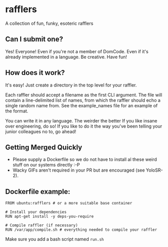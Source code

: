 # rafflers
A collection of fun, funky, esoteric rafflers

## Can I submit one?
Yes! Everyone! Even if you're not a member of DomCode. Even if it's already implemented in a language. Be creative. Have fun!

## How does it work?
It's easy! Just create a directory in the top level for your raffler.

Each raffler should accept a filename as the first CLI argument. The file will contain a line-delimited list of names, from which the raffler should echo a single random name from. See the example_names file for an example of the format.

You can write it in any language. The weirder the better If you like insane over engineering, do so! If you like to do it the way you've been telling your junior colleagues no to, go ahead!

## Getting Merged Quickly
- Please supply a Dockerfile so we do not have to install al these weird stuff on our systems directly :-P 
- Wacky GIFs aren't required in your PR but are encouraged (see YoloSR-2).

## Dockerfile example:
```
FROM ubuntu:rafflers # or a more suitable base container

# Install your dependencies
RUN apt-get install -y deps-you-require

# Compile raffler (if necessary)
RUN /var/app/compile.sh # everything needed to compile your raffler
```

Make sure you add a bash script named `run.sh`


